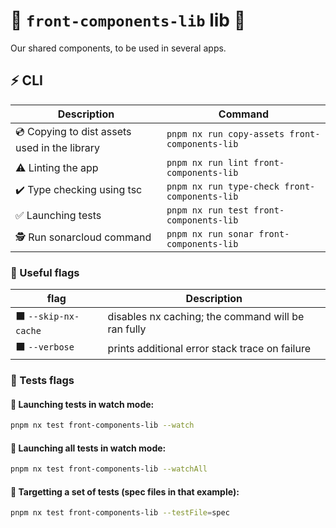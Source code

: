 # 🧩 `front-components-lib` lib 🧩

Our shared components, to be used in several apps.

## ⚡ CLI

| Description                                   | Command                                        |
| --------------------------------------------- | ---------------------------------------------- |
| 💿 Copying to dist assets used in the library | `pnpm nx run copy-assets front-components-lib` |
| ⚠️ Linting the app                            | `pnpm nx run lint front-components-lib`        |
| ✔️ Type checking using tsc                    | `pnpm nx run type-check front-components-lib`  |
| ✅ Launching tests                            | `pnpm nx run test front-components-lib`        |
| 🕵️ Run sonarcloud command                     | `pnpm nx run sonar front-components-lib`       |

### 🔶 Useful flags

| flag                 | Description                                        |
| -------------------- | -------------------------------------------------- |
| ⬛ `--skip-nx-cache` | disables nx caching; the command will be ran fully |
| ⬛ `--verbose`       | prints additional error stack trace on failure     |

### 🔶 Tests flags

#### 🧿 Launching tests in watch mode:

```bash
pnpm nx test front-components-lib --watch
```

#### 🧿 Launching all tests in watch mode:

```bash
pnpm nx test front-components-lib --watchAll
```

#### 🧿 Targetting a set of tests (spec files in that example):

```bash
pnpm nx test front-components-lib --testFile=spec
```
